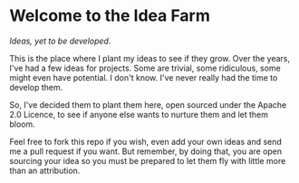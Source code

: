 # Welcome to the Idea Farm
_Ideas, yet to be developed._

This is the place where I plant my ideas to see if they grow. Over the years, I've had a few ideas for projects. Some are trivial, some ridiculous, some might even have potential. I don't know. I've never really had the time to develop them.

So, I've decided them to plant them here, open sourced under the Apache 2.0 Licence, to see if anyone else wants to nurture them and let them bloom.

Feel free to fork this repo if you wish, even add your own ideas and send me a pull request if you want. But remember, by doing that, you are open sourcing your idea so you must be prepared to let them fly with little more than an attribution.
